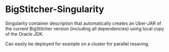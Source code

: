 # BigStitcher-Singularity

Singularity container description that automatically creates an Uber-JAR of the current BigStitcher version (including all dependencies) using local copy of the Oracle JDK.
 
Can easily be deployed for example on a cluster for parallel resaving.
